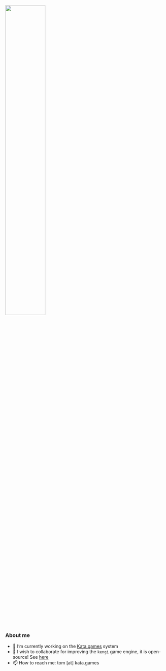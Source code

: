 
<div>
  <a>
    <img align="center" src="https://github-readme-stats.vercel.app/api?username=wkta&show_icons=true&count_private=true&theme=vue&cache_seconds=1800&include_all_commits=true" width="50%"/>
  </a>
</div>

### About me
- 🔭 I’m currently working on the [Kata.games](https://linktr.ee/katagames) system
 - 👯 I wish to collaborate for improving the `kengi` game engine, it is open-source! See [here](https://github.com/gaudiatech/kengi)
 - 📫 How to reach me: tom [at] kata.games

<!--
**wkta/wkta** is a ✨ _special_ ✨ repository because its `README.md` (this file) appears on your GitHub profile.

Here are some ideas to get you started:

- 🔭 I’m currently working on ...
- 🌱 I’m currently learning ...
- 👯 I’m looking to collaborate on ...
- 🤔 I’m looking for help with ...
- 💬 Ask me about ...
- 📫 How to reach me: ...
- 😄 Pronouns: ...
- ⚡ Fun fact: ...
-->
